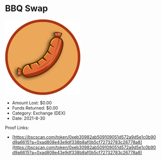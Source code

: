 # BBQ Swap
![BBQ Swap](/rektimages/BBQ-Swap.png)
- Amount Lost: $0.00
- Funds Returned: $0.00
- Category: Exchange (DEX)
- Date: 2021-8-30



Proof Links:
- [https://bscscan.com/token/0xeb30982ab509109051d572a9d5e1c0b90d9a6615?a=0xad808e43e9df338b8af0b5cf72732783c26778a8](https://bscscan.com/token/0xeb30982ab509109051d572a9d5e1c0b90d9a6615?a=0xad808e43e9df338b8af0b5cf72732783c26778a8)


